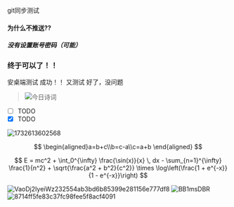 git同步测试
#### 为什么不推送??
##### 没有设置账号密码（可能）
###  终于可以了！！
安桌端测试 成功！！
又测试
好了，没问题

 > ![今日诗词](https://v2.jinrishici.com/one.svg)

- [ ] TODO
- [x] TODO

![1732613602568](https://gitee.com/lZao/drawing-bed/raw/master/2024/11/26/1732613602568)

$$
\begin{aligned}a=b+c\\b=c-a\\c=a+b \end{aligned}
$$


$$
E = mc^2 + \int_0^{\infty} \frac{\sin(x)}{x} \, dx - \sum_{n=1}^{\infty} \frac{1}{n^2} + \sqrt{\frac{a^2 + b^2}{c^2}} \times \log\left(\frac{1 + e^{-x}}{1 - e^{-x}}\right)
$$

![VaoDj2IyeiWz232554ab3bd6b85399e281156e777df8](https://gitee.com/lZao/drawing-bed/raw/master/2024/7/2/VaoDj2IyeiWz232554ab3bd6b85399e281156e777df8)
![BB1msDBR](https://gitee.com/lZao/drawing-bed/raw/master/2024/10/19/BB1msDBR)![8714ff5fe83c37fc98fee5f8acf4091](https://gitee.com/lZao/drawing-bed/raw/master/2024/11/23/8714ff5fe83c37fc98fee5f8acf4091)